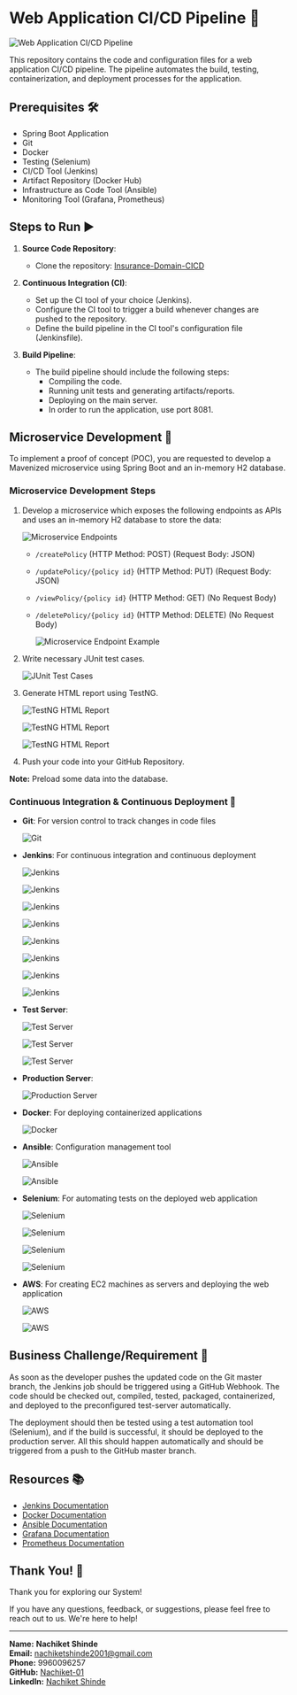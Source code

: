 # Web Application CI/CD Pipeline 🚀

![Web Application CI/CD Pipeline](https://github.com/Nachiket-01/Insurance-Domain-CICD/assets/65771120/8a1aac01-4472-4ebe-9908-5168e51cc7de)

This repository contains the code and configuration files for a web application CI/CD pipeline. The pipeline automates the build, testing, containerization, and deployment processes for the application.

## Prerequisites 🛠️

- Spring Boot Application
- Git
- Docker
- Testing (Selenium)
- CI/CD Tool (Jenkins)
- Artifact Repository (Docker Hub)
- Infrastructure as Code Tool (Ansible)
- Monitoring Tool (Grafana, Prometheus)

## Steps to Run ▶️

1. **Source Code Repository**:
   - Clone the repository: [Insurance-Domain-CICD](https://github.com/Nachiket-01/Insurance-Domain-CICD.git)

2. **Continuous Integration (CI)**:
   - Set up the CI tool of your choice (Jenkins).
   - Configure the CI tool to trigger a build whenever changes are pushed to the repository.
   - Define the build pipeline in the CI tool's configuration file (Jenkinsfile).

3. **Build Pipeline**:
   - The build pipeline should include the following steps:
     - Compiling the code.
     - Running unit tests and generating artifacts/reports.
     - Deploying on the main server.
     - In order to run the application, use port 8081.

## Microservice Development 🧪

To implement a proof of concept (POC), you are requested to develop a Mavenized microservice using Spring Boot and an in-memory H2 database.

### Microservice Development Steps

1. Develop a microservice which exposes the following endpoints as APIs and uses an in-memory H2 database to store the data:
   
   ![Microservice Endpoints](https://github.com/Nachiket-01/Insurance-Domain-CICD/assets/65771120/a00d9f1d-aed2-459c-9fd5-b58b425524be)

   - `/createPolicy` (HTTP Method: POST) (Request Body: JSON)
   - `/updatePolicy/{policy id}` (HTTP Method: PUT) (Request Body: JSON)
   - `/viewPolicy/{policy id}` (HTTP Method: GET) (No Request Body)
   - `/deletePolicy/{policy id}` (HTTP Method: DELETE) (No Request Body)
  
     ![Microservice Endpoint Example](https://github.com/Nachiket-01/Insurance-Domain-CICD/assets/65771120/c120b7bc-78d9-4da1-a9c9-4add7719f26c)

3. Write necessary JUnit test cases.
   
   ![JUnit Test Cases](https://github.com/Nachiket-01/Insurance-Domain-CICD/assets/65771120/69d5625c-ca49-4ffa-85b7-4543f021e40b)

4. Generate HTML report using TestNG.
   
   ![TestNG HTML Report](https://github.com/Nachiket-01/Insurance-Domain-CICD/assets/65771120/29faaee4-cb27-4ced-aceb-dfe67192c2ba)

   ![TestNG HTML Report](https://github.com/Nachiket-01/Insurance-Domain-CICD/assets/65771120/975b8ac9-c292-45bb-ab48-65c28a60ac5b)

   ![TestNG HTML Report](https://github.com/Nachiket-01/Insurance-Domain-CICD/assets/65771120/f23c37e7-019d-4c53-b3a9-4733b8172e70)

6. Push your code into your GitHub Repository.

**Note:** Preload some data into the database.

### Continuous Integration & Continuous Deployment 🔄

- **Git**: For version control to track changes in code files
  
  ![Git](https://github.com/Nachiket-01/Insurance-Domain-CICD/assets/65771120/41b97f39-04f6-4e70-97c2-e67d063576f0)

- **Jenkins**: For continuous integration and continuous deployment
  
  ![Jenkins](https://github.com/Nachiket-01/Insurance-Domain-CICD/assets/65771120/abb40028-49bf-4c67-afe7-8cd81167ed37)

  ![Jenkins](https://github.com/Nachiket-01/Insurance-Domain-CICD/assets/65771120/1637c421-4478-4606-ad89-fad48a535c8d)

  ![Jenkins](https://github.com/Nachiket-01/Insurance-Domain-CICD/assets/65771120/b3fff105-e027-4f2a-aafb-6d3748d703db)

  ![Jenkins](https://github.com/Nachiket-01/Insurance-Domain-CICD/assets/65771120/6fcc9af3-c268-4ebc-9d2f-e161c6295b2f)

  ![Jenkins](https://github.com/Nachiket-01/Insurance-Domain-CICD/assets/65771120/7cec8a24-86f8-41c8-8817-7bb5954e2b3f)

  ![Jenkins](https://github.com/Nachiket-01/Insurance-Domain-CICD/assets/65771120/2ebb5b92-a604-4e1d-baaa-c1d937402c56)

  ![Jenkins](https://github.com/Nachiket-01/Insurance-Domain-CICD/assets/65771120/c55898d9-43ce-40fd-930c-acd5fc94fe23)

  ![Jenkins](https://github.com/Nachiket-01/Insurance-Domain-CICD/assets/65771120/30ccfb9f-471b-410b-83a1-8f26242659da)

- **Test Server**:
  
  ![Test Server](https://github.com/Nachiket-01/Insurance-Domain-CICD/assets/65771120/5f1cdf22-b4f1-457c-b20a-2e2e0542dbea)

  ![Test Server](https://github.com/Nachiket-01/Insurance-Domain-CICD/assets/65771120/08821267-824d-4b81-a29b-ee6226338cfd)

  ![Test Server](https://github.com/Nachiket-01/Insurance-Domain-CICD/assets/65771120/aac9c23e-e118-4aa3-9b5e-e2538c4b2bf1)

- **Production Server**:
  
  ![Production Server](https://github.com/Nachiket-01/Insurance-Domain-CICD/assets/65771120/2e0476c1-74aa-4986-9efc-0d5604f77779)

- **Docker**: For deploying containerized applications

  ![Docker](https://github.com/Nachiket-01/Insurance-Domain-CICD/assets/65771120/58f7a552-1b64-4598-9684-e65191d85748)

- **Ansible**: Configuration management tool

  ![Ansible](https://github.com/Nachiket-01/Insurance-Domain-CICD/assets/65771120/50efdaa2-cdc9-4d6f-ba91-1491c7c88c2f)

  ![Ansible](https://github.com/Nachiket-01/Insurance-Domain-CICD/assets/65771120/e067d995-166b-4055-8072-3b416e3bead3)

- **Selenium**: For automating tests on the deployed web application

  ![Selenium](https://github.com/Nachiket-01/Insurance-Domain-CICD/assets/65771120/1e1c645f-6547-45e8-bdc8-fc42d6bed2e7)

  ![Selenium](https://github.com/Nachiket-01/Insurance-Domain-CICD/assets/65771120/041f62df-98ad-467d-81ed-8fba0fa2affb)

  ![Selenium](https://github.com/Nachiket-01/Insurance-Domain-CICD/assets/65771120/b5b641e7-0c12-414a-90e1-d48bd30ecff7)

  ![Selenium](https://github.com/Nachiket-01/Insurance-Domain-CICD/assets/65771120/7c1ac336-bcc9-45b6-b1f1-64e67c276b9b)

- **AWS**: For creating EC2 machines as servers and deploying the web application

  ![AWS](https://github.com/Nachiket-01/Insurance-Domain-CICD/assets/65771120/45ddca31-5137-4122-b7b9-d4cae777a6bc)

  ![AWS](https://github.com/Nachiket-01/Insurance-Domain-CICD/assets/65771120/e3b55ec7-c6bf-4b77-a848-7e78f32a2cb9)

## Business Challenge/Requirement 💼

As soon as the developer pushes the updated code on the Git master branch, the Jenkins job should be triggered using a GitHub Webhook. The code should be checked out, compiled, tested, packaged, containerized, and deployed to the preconfigured test-server automatically.

The deployment should then be tested using a test automation tool (Selenium), and if the build is successful, it should be deployed to the production server. All this should happen automatically and should be triggered from a push to the GitHub master branch.

## Resources 📚

- [Jenkins Documentation](https://www.jenkins.io/doc/)
- [Docker Documentation](https://docs.docker.com/)
- [Ansible Documentation](https://docs.ansible.com/)
- [Grafana Documentation](https://grafana.com/docs/grafana/latest/)
- [Prometheus Documentation](https://prometheus.io/docs/)

## Thank You! 🙏

Thank you for exploring our System!

If you have any questions, feedback, or suggestions, please feel free to reach out to us. We're here to help!

---

**Name:** **Nachiket Shinde**  
**Email:** nachiketshinde2001@gmail.com  
**Phone:** 9960096257  
**GitHub:** [Nachiket-01](https://github.com/Nachiket-01)  
**LinkedIn:** [Nachiket Shinde](https://www.linkedin.com/in/nachiket-shinde01/)
